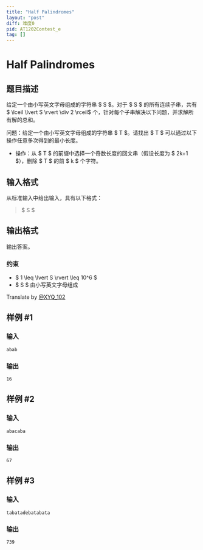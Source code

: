 ```yaml
---
title: "Half Palindromes"
layout: "post"
diff: 难度0
pid: AT1202Contest_e
tag: []
---
```


# Half Palindromes

## 题目描述

给定一个由小写英文字母组成的字符串 $ S $。对于 $ S $ 的所有连续子串，共有 $ \lceil \lvert S \rvert \div 2 \rceil$ 个，针对每个子串解决以下问题，并求解所有解的总和。

问题：给定一个由小写英文字母组成的字符串 $ T $。请找出 $ T $ 可以通过以下操作任意多次得到的最小长度。
- 操作：从 $ T $ 的前缀中选择一个奇数长度的回文串（假设长度为 $ 2k+1 $），删除 $ T $ 的前 $ k $ 个字符。

## 输入格式

从标准输入中给出输入，具有以下格式：
> $ S $

## 输出格式

输出答案。
### 约束
- $ 1 \leq \lvert S \rvert \leq 10^6 $
- $ S $ 由小写英文字母组成

Translate by [@XYQ_102](https://www.luogu.com.cn/user/712337)

## 样例 #1

### 输入

```
abab
```

### 输出

```
16
```

## 样例 #2

### 输入

```
abacaba
```

### 输出

```
67
```

## 样例 #3

### 输入

```
tabatadebatabata
```

### 输出

```
739
```

